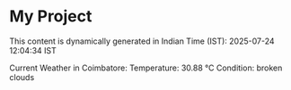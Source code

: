 # My Project

This content is dynamically generated in Indian Time (IST): 2025-07-24 12:04:34 IST


Current Weather in Coimbatore:
Temperature: 30.88 °C
Condition: broken clouds
